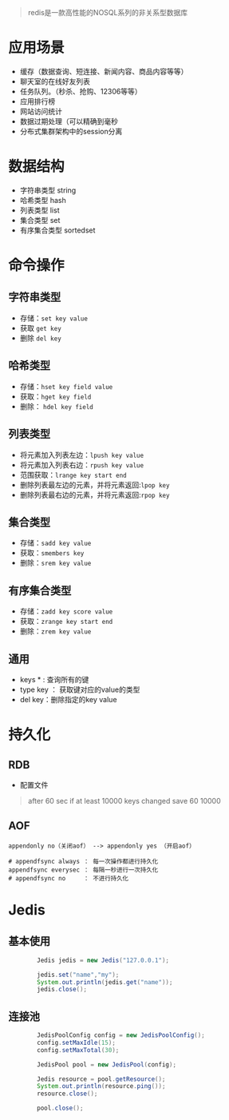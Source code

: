 > redis是一款高性能的NOSQL系列的非关系型数据库

# 应用场景

- 缓存（数据查询、短连接、新闻内容、商品内容等等）
- 聊天室的在线好友列表
- 任务队列。（秒杀、抢购、12306等等）
- 应用排行榜
- 网站访问统计
- 数据过期处理（可以精确到毫秒
- 分布式集群架构中的session分离

# 数据结构

- 字符串类型 string
- 哈希类型 hash
- 列表类型 list
- 集合类型 set
- 有序集合类型 sortedset

# 命令操作

## 字符串类型

- 存储：`set key value`
- 获取 `get key`
- 删除 `del key`

## 哈希类型

- 存储：`hset key field value`
- 获取：`hget key field`
- 删除： `hdel key field`

## 列表类型

- 将元素加入列表左边：`lpush key value`
- 将元素加入列表右边：`rpush key value`
- 范围获取：`lrange key start end`
- 删除列表最左边的元素，并将元素返回:`lpop key`
- 删除列表最右边的元素，并将元素返回:`rpop key`

## 集合类型

- 存储：`sadd key value`
- 获取：`smembers key`
- 删除：`srem key value`

## 有序集合类型

- 存储：`zadd key score value`
- 获取：`zrange key start end`
- 删除：`zrem key value`

## 通用

- keys * : 查询所有的键
- type key ： 获取键对应的value的类型
- del key：删除指定的key value

# 持久化

## RDB

- 配置文件

> after 60 sec if at least 10000 keys changed save 60 10000

## AOF

```
appendonly no（关闭aof） --> appendonly yes （开启aof）

# appendfsync always ： 每一次操作都进行持久化
appendfsync everysec ： 每隔一秒进行一次持久化
# appendfsync no     ： 不进行持久化
```

# Jedis

## 基本使用

```java
        Jedis jedis = new Jedis("127.0.0.1");

        jedis.set("name","my");
        System.out.println(jedis.get("name"));
        jedis.close();
```

## 连接池

```java
        JedisPoolConfig config = new JedisPoolConfig();
        config.setMaxIdle(15);
        config.setMaxTotal(30);

        JedisPool pool = new JedisPool(config);

        Jedis resource = pool.getResource();
        System.out.println(resource.ping());
        resource.close();

        pool.close();
```







